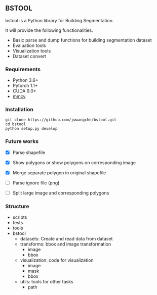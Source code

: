 ## BSTOOL
bstool is a Python library for Building Segmentation.

It will provide the following functionalities.

- Basic parse and dump functions for building segmentation dataset
- Evaluation tools
- Visualization tools
- Dataset convert

### Requirements

- Python 3.6+
- Pytorch 1.1+
- CUDA 9.0+
- [mmcv](https://github.com/open-mmlab/mmcv)

### Installation
```
git clone https://github.com/jwwangchn/bstool.git
cd bstool
python setup.py develop
```

### Future works
- [x] Parse shapefile
- [x] Show polygons or show polygons on corresponding image
- [x] Merge separate polygon in original shapefile
- [ ] Parse ignore file (png)
- [ ] Split large image and corresponding polygons


### Structure
- scripts
- tests
- tools
- bstool
    - datasets:         Create and read data from dataset
    - transforms:       bbox and image transformation
        - image
        - bbox
    - visualization:    code for visualization
        - image
        - mask
        - bbox
    - utils:            tools for other tasks
        - path